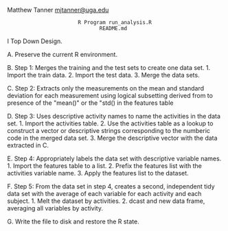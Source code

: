Matthew Tanner
mjtanner@uga.edu

                           R Program run_analysis.R
                                  README.md


I Top Down Design.
  
  A. Preserve the current R environment.
  
  B. Step 1: Merges the training and the test sets to create one data set.
     1. Import the train data.
     2. Import the test data.
     3. Merge the data sets.
  
  C. Step 2: Extracts only the measurements on the mean and standard 
     deviation for each measurement using logical subsetting derived
     from to presence of the "mean()" or the "std() in the features 
     table
  
  D. Step 3: Uses descriptive activity names to name the activities in the 
     data set.
     1. Import the activities table.
     2. Use the activities table as a lookup to construct a vector or
        descriptive strings corresponding to the numberic code in the merged 
        data set.
     3. Merge the descriptive vector with the data extracted in C.
 
  E. Step 4: Appropriately labels the data set with descriptive variable names. 
     1. Import the features table to a list.
     2. Prefix the features list with the activities variable name. 
     3. Apply the features list to the dataset.

  F. Step 5: From the data set in step 4, creates a second, independent tidy data set with the average of each variable for each activity and each subject.
     1. Melt the dataset by activities.
     2. dcast and new data frame, averaging all variables by activity.

  G. Write the file to disk and restore the R state.
